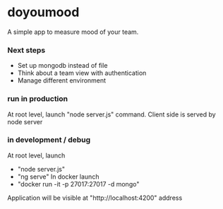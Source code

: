 # doyoumood
A simple app to measure mood of your team.

### Next steps
- Set up mongodb instead of file
- Think about a team view with authentication
- Manage different environment

### run in production

At root level, launch "node server.js" command.
Client side is served by node server

### in development / debug

At root level, launch 
  - "node server.js" 
  - "ng serve"
In docker launch
  - "docker run -it -p 27017:27017 -d mongo"

Application will be visible at "http://localhost:4200" address
